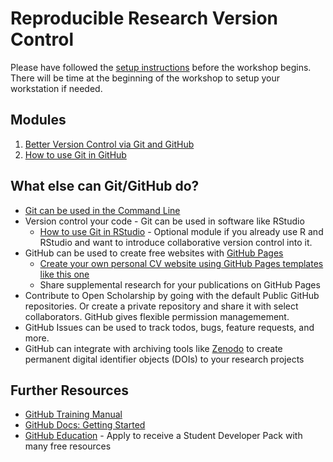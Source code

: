 # Reproducible Research Version Control

Please have followed the [setup instructions](./setup.md) before the workshop begins. There will be time at the beginning of the workshop to setup your workstation if needed.

## Modules
1. 	[Better Version Control via Git and GitHub](./intro-version-control)
2. 	[How to use Git in GitHub](./git-in-github.md)



## What else can Git/GitHub do?
- [Git can be used in the Command Line](https://docs.gitlab.com/ee/gitlab-basics/start-using-git.html)
- Version control your code - Git can be used in software like RStudio
  - [How to use Git in RStudio](./git-in-rstudio.md) - Optional module if you already use R and RStudio and want to introduce collaborative version control into it.
- GitHub can be used to create free websites with [GitHub Pages](https://pages.github.com/)
  - [Create your own personal CV website using GitHub Pages templates like this one](https://academicpages.github.io/)
  - Share supplemental research for your publications on GitHub Pages
- Contribute to Open Scholarship by going with the default Public GitHub repositories. Or create a private repository and share it with select collaborators. GitHub gives flexible permission managemement.
- GitHub Issues can be used to track todos, bugs, feature requests, and more.
- GitHub can integrate with archiving tools like [Zenodo](https://zenodo.org/) to create permanent digital identifier objects (DOIs) to your research projects


## Further Resources
- [GitHub Training Manual](https://githubtraining.github.io/training-manual/#/)
- [GitHub Docs: Getting Started](https://docs.github.com/en/get-started/quickstart)
- [GitHub Education](https://education.github.com/) - Apply to receive a Student Developer Pack with many free resources

